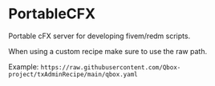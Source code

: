 # PortableCFX
Portable cFX server for developing fivem/redm scripts.



When using a custom recipe make sure to use the raw path. 

Example: `https://raw.githubusercontent.com/Qbox-project/txAdminRecipe/main/qbox.yaml`


